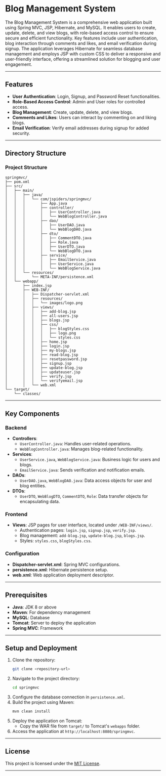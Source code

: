 # Blog Management System

The Blog Management System is a comprehensive web application built using Spring MVC, JSP, Hibernate, and MySQL. It enables users to create, update, delete, and view blogs, with role-based access control to ensure secure and efficient functionality. Key features include user authentication, blog interaction through comments and likes, and email verification during signup. The application leverages Hibernate for seamless database management and employs JSP with custom CSS to deliver a responsive and user-friendly interface, offering a streamlined solution for blogging and user engagement.

---

## Features

- **User Authentication**: Login, Signup, and Password Reset functionalities.
- **Role-Based Access Control**: Admin and User roles for controlled access.
- **Blog Management**: Create, update, delete, and view blogs.
- **Comments and Likes**: Users can interact by commenting on and liking blogs.
- **Email Verification**: Verify email addresses during signup for added security.

---

## Directory Structure

### Project Structure
```
springmvc/
├── pom.xml
├── src/
│   ├── main/
│   │   ├── java/
│   │   │   └── com/jspiders/springmvc/
│   │   │       ├── App.java
│   │   │       ├── controller/
│   │   │       │   ├── UserController.java
│   │   │       │   └── WebBlogController.java
│   │   │       ├── dao/
│   │   │       │   ├── UserDAO.java
│   │   │       │   └── WebBlogDAO.java
│   │   │       ├── dto/
│   │   │       │   ├── CommentDTO.java
│   │   │       │   ├── Role.java
│   │   │       │   ├── UserDTO.java
│   │   │       │   └── WebBlogDTO.java
│   │   │       ├── service/
│   │   │       │   ├── EmailService.java
│   │   │       │   ├── UserService.java
│   │   │       │   └── WebBlogService.java
│   │   └── resources/
│   │       └── META-INF/persistence.xml
│   └── webapp/
│       ├── index.jsp
│       ├── WEB-INF/
│       │   ├── Dispatcher-servlet.xml
│       │   ├── resources/
│       │   │   └── images/logo.png
│       │   ├── views/
│       │   │   ├── add-blog.jsp
│       │   │   ├── all-users.jsp
│       │   │   ├── blogs.jsp
│       │   │   ├── css/
│       │   │   │   ├── blogStyles.css
│       │   │   │   ├── logo.png
│       │   │   │   └── styles.css
│       │   │   ├── home.jsp
│       │   │   ├── login.jsp
│       │   │   ├── my-blogs.jsp
│       │   │   ├── read-blog.jsp
│       │   │   ├── resetpassword.jsp
│       │   │   ├── signup.jsp
│       │   │   ├── update-blog.jsp
│       │   │   ├── updateuser.jsp
│       │   │   ├── verify.jsp
│       │   │   └── verifyemail.jsp
│       │   └── web.xml
└── target/
    └── classes/
```

---

## Key Components

### Backend
- **Controllers**:
  - `UserController.java`: Handles user-related operations.
  - `WebBlogController.java`: Manages blog-related functionality.
- **Services**:
  - `UserService.java`, `WebBlogService.java`: Business logic for users and blogs.
  - `EmailService.java`: Sends verification and notification emails.
- **DAOs**:
  - `UserDAO.java`, `WebBlogDAO.java`: Data access objects for user and blog entities.
- **DTOs**:
  - `UserDTO`, `WebBlogDTO`, `CommentDTO`, `Role`: Data transfer objects for encapsulating data.

### Frontend
- **Views**: JSP pages for user interface, located under `/WEB-INF/views/`.
  - Authentication pages: `login.jsp`, `signup.jsp`, `verify.jsp`.
  - Blog management: `add-blog.jsp`, `update-blog.jsp`, `blogs.jsp`.
  - Styles: `styles.css`, `blogStyles.css`.

### Configuration
- **Dispatcher-servlet.xml**: Spring MVC configurations.
- **persistence.xml**: Hibernate persistence setup.
- **web.xml**: Web application deployment descriptor.

---

## Prerequisites

- **Java**: JDK 8 or above
- **Maven**: For dependency management
- **MySQL**: Database
- **Tomcat**: Server to deploy the application
- **Spring MVC**: Framework

---

## Setup and Deployment

1. Clone the repository:
   ```bash
   git clone <repository-url>
   ```
2. Navigate to the project directory:
   ```bash
   cd springmvc
   ```
3. Configure the database connection in `persistence.xml`.
4. Build the project using Maven:
   ```bash
   mvn clean install
   ```
5. Deploy the application on Tomcat:
   - Copy the WAR file from `target/` to Tomcat's `webapps` folder.
6. Access the application at `http://localhost:8080/springmvc`.

---

## License

This project is licensed under the [MIT License](LICENSE).

---


```

